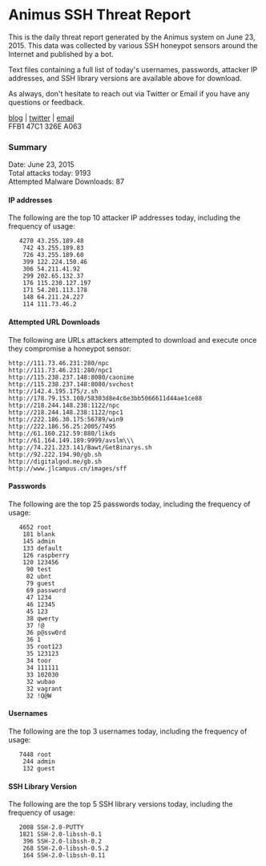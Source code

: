 # Animus SSH Threat Report

This is the daily threat report generated by the Animus system on June 23, 2015. This data was collected by various SSH honeypot sensors around the Internet and published by a bot.  

Text files containing a full list of today's usernames, passwords, attacker IP addresses, and SSH library versions are available above for download.  

As always, don't hesitate to reach out via Twitter or Email if you have any questions or feedback.  

[blog](http://morris.guru) | [twitter](https://twitter.com/andrew___morris) | [email](mailto:andrew@morris.guru)  
FFB1 47C1 326E A063  

### Summary

Date: June 23, 2015  
Total attacks today: 9193  
Attempted Malware Downloads: 87 

#### IP addresses
The following are the top 10 attacker IP addresses today, including the frequency of usage:
```
   4270 43.255.189.48
    742 43.255.189.83
    726 43.255.189.60
    399 122.224.150.46
    306 54.211.41.92
    299 202.65.132.37
    176 115.230.127.197
    171 54.201.113.178
    148 64.211.24.227
    114 111.73.46.2
```

#### Attempted URL Downloads
The following are URLs attackers attempted to download and execute once they compromise a honeypot sensor:
```
http://111.73.46.231:280/npc
http://111.73.46.231:280/npc1
http://115.238.237.148:8080/caonime
http://115.238.237.148:8080/svchost
http://142.4.195.175/z.sh
http://178.79.153.108/58303d8e4c6e3bb5066611d44ae1ce88
http://218.244.148.238:1122/npc
http://218.244.148.238:1122/npc1
http://222.186.30.175:56789/win9
http://222.186.56.25:2005/7495
http://61.160.212.59:880/likds
http://61.164.149.189:9999/avslm\\\
http://74.221.223.141/Bawt/GetBinarys.sh
http://92.222.194.90/gb.sh
http://digitalgod.me/gb.sh
http://www.jlcampus.cn/images/sff
```

#### Passwords
The following are the top 25 passwords today, including the frequency of usage:
```
   4652 root
    181 blank
    145 admin
    133 default
    126 raspberry
    120 123456
     90 test
     82 ubnt
     79 guest
     69 password
     47 1234
     46 12345
     45 123
     38 qwerty
     37 !@
     36 p@ssw0rd
     36 1
     35 root123
     35 123123
     34 toor
     34 111111
     33 102030
     32 wubao
     32 vagrant
     32 !Q@W
```

#### Usernames
The following are the top 3 usernames today, including the frequency of usage:
```
   7448 root
    244 admin
    132 guest
```

#### SSH Library Version
The following are the top 5 SSH library versions today, including the frequency of usage:
```
   2008 SSH-2.0-PUTTY
   1821 SSH-2.0-libssh-0.1
    396 SSH-2.0-libssh-0.2
    268 SSH-2.0-libssh-0.5.2
    164 SSH-2.0-libssh-0.11
```

